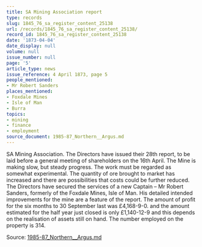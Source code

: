```yaml
---
title: SA Mining Association report
type: records
slug: 1845_76_sa_register_content_25138
url: /records/1845_76_sa_register_content_25138/
record_id: 1845_76_sa_register_content_25138
date: '1873-04-04'
date_display: null
volume: null
issue_number: null
page: '5'
article_type: news
issue_reference: 4 April 1873, page 5
people_mentioned:
- Mr Robert Sanders
places_mentioned:
- Foxdale Mines
- Isle of Man
- Burra
topics:
- mining
- finance
- employment
source_document: 1985-87_Northern__Argus.md
---
```


SA Mining Association.  The Directors have issued their 28th report, to be laid before a general meeting of shareholders on the 16th April.  The Mine is making slow, but steady progress.  The work must be regarded as somewhat experimental.  The quantity of ore brought to market has increased and there are possibilities that costs could be further reduced.  The Directors have secured the services of a new Captain – Mr Robert Sanders, formerly of the Foxdale Mines, Isle of Man.  His detailed intended improvements for the mine are a feature of the report.  The amount of profit for the six months to 30 September last was £4,168-9-0. and the amount estimated for the half year just closed is only £1,140-12-9 and this depends on the realisation of assets still on hand.  The number employed on the property is 314.

Source: [1985-87_Northern__Argus.md](/downloads/markdown/1985-87_Northern__Argus.md)
